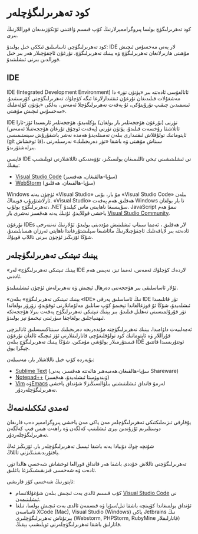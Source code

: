 # كود تەھرىرلىگۈچلەر

كود تەھرىرلىگۈچ بولسا پىروگراممېرلارنىڭ كۆپ قىسىم ۋاقتىنى ئۆتكۈزىدىغان قوراللارنىڭ بىرى.

كود تەھرىرلىگۈچى ئاساسلىق ئىككى خىل بولىدۇ: IDE لار يەنى مەخسۇس ئىچىش مۇھىتى ھازىرلانغان تەھرىرلىگۈچ ۋە يېنىك تەھرىرلىگۈچ. نۇرغۇن ئاچقۇچىلار ھەر بىر خىل قورالدىن بىرنى ئىشلىتىدۇ.

## IDE

IDE (Integrated Development Environment) ئاتالغۇسى ئادەتتە بىر «پۈتۈن تۈر» دا مەشغۇلات قىلىدىغان نۇرغۇن ئىقتىدارلارغا ئىگە كۈچلۈك تەھرىرلىگۈچنى كۆرسىتىدۇ. ئىسمىدىن چىقىپ تۇرۇپتۇكى، ئۇ پەقەت تەھرىرلىگۈچلا ئەمەس، بەلكى «پۈتۈن كۆلەملىك مەخسۇس ئىچىش مۇھىتى».

IDE تۈرنى (نۇرغۇن ھۆججەتلەر بار بولغان) يۈكلەيدۇ، ھۆججەتلەر ئارىسىدا ئۆز-ئارا ئاتلاشقا رۇخسەت قىلىدۇ، پۈتۈن تۈرنى (پەقەت ئوچۇق تۇرغان ھۆججەتنىلا ئەمەس) ئاپتوماتىك تولۇقلاش ئىقتىدارى بىلەن تەمىنلەيدۇ ھەمدە نەشر باشقۇرۇش سېستىمىسى (git قا ئوخشاش)، سىناش مۇھىتى ۋە باشقا «تۈر دەرىجىلىك» نەرسىلەرنى بىرلەشتۈرىدۇ.

قايسى IDE نى ئىشلىتىشىنى تېخى تاللىمىغان بولسىڭىز، تۆۋەندىكى تاللاشلارنى ئويلىشىپ بېقىڭ:

- [Visual Studio Code](https://code.visualstudio.com) (سۇپا-ھالقىغان، ھەقسىز)
- [WebStorm](https://www.jetbrains.com/webstorm) (سۇپا-ھالقىغان، ھەقلىق)

Windows ئۈچۈن يەنە «Visual Studio» مۇ بار، بۇنى «Visual Studio Code» بىلەن ئارلاشتۇرۇپ قويماڭ. «Visual Studio» ھەقلىق ھەم پەقەت Windows  تا بار بولغان تەھرىرلىگۈچ بولۇپ، .NET سۇپىسىغا ناھايىتى ماس كېلىدۇ. JavaScript نىمۇ ھەم ياخشى قوللايدۇ. ئۇنىڭ يەنە ھەقسىز نەشرى بار [Visual Studio Community](https://www.visualstudio.com/vs/community).

نۇرغۇن IDEs لار ھەقلىق ، ئەمما سىناپ ئىشلىتىش مۇددىتى بولىدۇ. ئۇلارنىڭ تەننەرخى ئادەتتە بىر لاياقەتلىك ئاچقۇچىلارنىڭ مائاشىغا سېلىشتۇرغاندا ناھايتى ئەرزان ھىسابلىنىدۇ، شۇڭا ئۆزىڭىز ئۈچۈن بىرنى تاللاپ قويۇڭ.

## يېنىك تىپتىكى تەھرىرلىگۈچلەر

«يېنىك تىپتىكى تەھرىرلىگۈچ» لەر IDE لاردەك كۈچلۈك ئەمەس، ئەمما تېز، نەپىس ھەم ئاددىي.

ئۇلار ئاساسلىقى بىر ھۆججەتنى دەرھال ئېچىش ۋە تەھرىرلەش ئۈچۈن ئىشلىتىلىدۇ.

«يېنىك تىپتىكى تەھرىرلىگۈچ» بىلەن «IDE» نىڭ ئاساسلىق پەرقى IDE تۈر قاتلىمىدا ئىشلەيدۇ، شۇڭا ئۇ قوزغالغاندا تېخىمۇ كۆپ سانلىق مەلۇماتلارنى ئوقۇيدۇ، زۆرۈر بولغاندا تۈر قۇرۇلمىسىنى تەھلىل قىلىدۇ. بىر يېنىك تىپتىكى تەھرىرلىگۈچ پەقەت بىرلا ھۆججەتكە ئىھتىياجلىق بولغاچقا سۈرئىتى تېخىمۇ تېز بولىدۇ.

ئەمەلىيەت داۋامىدا، يېنىك تەھرىرلىگۈچتە مۇندەرىجە دەرىجىلىك سىنتاكسىسلىق ئانالىزچى قۇراللار ۋە ئاپتوماتىك كود تولۇقلىغۇچى قاتارلىقلارنى ئۆز ئىچىگە ئالغان نۇرغۇن قىستۇرمىلار بولۇشى مۇمكىن، شۇڭا يېنىك تەھرىرلىگۈچ بىلەن IDE ئوتتۇرىسىدا قاتتىق چېگرا يوق.

بۇيەردە كۆپ خىل تاللاشلار بار، مەسىلەن:

- [Sublime Text](https://www.sublimetext.com) (سۇپا-ھالقىغان،ھەمبەھىر ھالەتتە ھەقسىز، يەنى Shareware)
- [Notepad++](https://notepad-plus-plus.org) (ۋىندوۋستا ئىشلەيدۇ، ھەقسىز)
- [Vim](https://www.vim.org) ۋە[Emacs](https://www.gnu.org/software/emacs) لەرمۇ قانداق ئىشلىتىشنى بىلۋالسىڭىزلا شۇنداق ياخشى تەھرىرلىگۈچلەردۇر.



## ئەمدى ئىككىلەنمەڭ

يۇقارقى تىزىملىكتىكى تەھرىرلىگۈچلەر مەن ياكى مەن ياخشى پىروگراممېر دەپ قارىغان دوستلىرىم ئۇزۇندىن بېرى ئىشلىتىپ كەلگەن ۋە راھەت ھىس قىپ كەلگەن تەھرىرلىگۈچلەردۇر.

شۇنچە چوڭ دۇنيادا يەنە باشقا ئېسىل تەھرىرلىگۈچلەر بار. ئۆزىڭىز ئەڭ ياقتۇرىدىغىنىڭىزنى تاللاڭ.

تەھرىرلىگۈچنى تاللاش خۇددى باشقا ھەر قانداق قورالغا ئوخشاش شەخسى ھالدا تۈر، ئادەت ۋە شەخسىي قىزىقىشىڭىزغا باغلىق.

ئاپتورنىڭ شەخسى كۆز قارىشى:

- كۆپ قىسىم ئالدى بەت ئىچىش بىلەن شۇغۇللانسام [Visual Studio Code](https://code.visualstudio.com) نى ئىشلىتىمەن.
- ئۇنداق بولمىغاندا كۆپىنچە باشقا تىل/سۇپا ۋە قىسمەن ئالدى بەت ئىچىش بولسا، تىلغا ئاساسەن XCode (Mac), Visual Studio (Windows) ياكى Jetbrains نىڭ بىرتۇتاش تەھرىرلىگۈچلىرى (Webstorm, PHPStorm, RubyMine قاتارلىقلار) قاتارلىق باشقا تەھرىرلىگۈچلەرنى ئويلىشىپ بېقىڭ.

